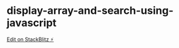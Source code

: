 # display-array-and-search-using-javascript

[Edit on StackBlitz ⚡️](https://stackblitz.com/edit/display-array-and-search-using-javascript)